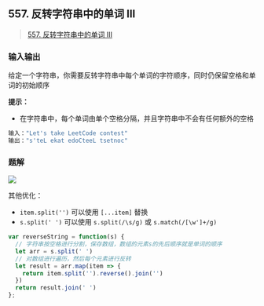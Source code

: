 ## 557. 反转字符串中的单词 III

> [557. 反转字符串中的单词 III](https://leetcode-cn.com/problems/reverse-words-in-a-string-iii/)

### 输入输出

给定一个字符串，你需要反转字符串中每个单词的字符顺序，同时仍保留空格和单词的初始顺序

**提示：**

- 在字符串中，每个单词由单个空格分隔，并且字符串中不会有任何额外的空格

```js
输入："Let's take LeetCode contest"
输出："s'teL ekat edoCteeL tsetnoc"
```

### 题解

![](https://gitee.com/lilyn/pic/raw/master/jslearn-img/双指针.png)

其他优化：

- `item.split('')` 可以使用 `[...item]` 替换
- `s.split(' ')` 可以使用 `s.split(/\s/g)` 或 `s.match(/[\w']+/g)`

```js
var reverseString = function(s) {
  // 字符串按空格进行分割，保存数组，数组的元素s的先后顺序就是单词的顺序
  let arr = s.split(' ')
  // 对数组进行遍历，然后每个元素进行反转
  let result = arr.map(item => {
    return item.split('').reverse().join('')
  })
  return result.join(' ')
};
```


